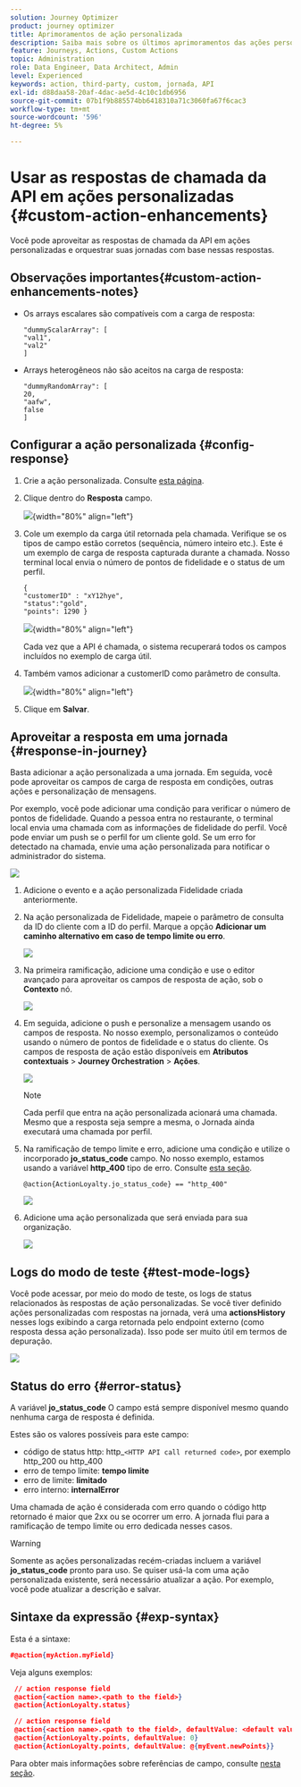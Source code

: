 ```yaml
---
solution: Journey Optimizer
product: journey optimizer
title: Aprimoramentos de ação personalizada
description: Saiba mais sobre os últimos aprimoramentos das ações personalizadas
feature: Journeys, Actions, Custom Actions
topic: Administration
role: Data Engineer, Data Architect, Admin
level: Experienced
keywords: action, third-party, custom, jornada, API
exl-id: d88daa58-20af-4dac-ae5d-4c10c1db6956
source-git-commit: 07b1f9b885574bb6418310a71c3060fa67f6cac3
workflow-type: tm+mt
source-wordcount: '596'
ht-degree: 5%

---
```


# Usar as respostas de chamada da API em ações personalizadas {#custom-action-enhancements}

Você pode aproveitar as respostas de chamada da API em ações personalizadas e orquestrar suas jornadas com base nessas respostas.

<!--
You can now leverage API call responses in custom actions and orchestrate your journeys based on these responses.

This capability was previously only available when using data sources. You can now use it with custom actions. 
-->

## Observações importantes{#custom-action-enhancements-notes}

<!--
* Custom actions should only be used with private or internal endpoints, and used with an appropriate capping or throttling limit. See [this page](../configuration/external-systems.md). 
-->

* Os arrays escalares são compatíveis com a carga de resposta:

  ```
  "dummyScalarArray": [
  "val1",
  "val2"
  ]
  ```

* Arrays heterogêneos não são aceitos na carga de resposta:

  ```
  "dummyRandomArray": [
  20,
  "aafw",
  false
  ]
  ```

<!--
## Best practices{#custom-action-enhancements-best-practices}

A capping limit of 5000 calls/s is defined for all custom actions. This limit has been set based on customers usage, to protect external endpoints targeted by custom actions. You need to take this into account in your audience-based journeys by defining an appropriate reading rate (5000 profiles/s when custom actions are used). If needed, you can override this setting by defining a greater capping or throttling limit through our Capping/Throttling APIs. See [this page](../configuration/external-systems.md).

You should not target public endpoints with custom actions for various reasons:

* Without proper capping or throttling, there is a risk of sending too many calls to a public endpoint that may not support such volume.
* Profile data can be sent through custom actions, so targeting a public endpoint could lead to inadvertently sharing personal information externally.
* You have no control on the data being returned by public endpoints. If an endpoint changes its API or starts sending incorrect information, those will be made available in communications sent, with potential negative impacts.
-->

<!--
## Define the custom action {#define-custom-action}

When defining the custom action, two enhancements have been made available: the addition of the GET method and the new payload response field. The other options and parameters are unchanged. See [this page](../action/about-custom-action-configuration.md).

### Endpoint configuration {#endpoint-configuration}

The **URL configuration** section has been renamed **Endpoint configuration**.

In the **Method** drop-down, you can now select **GET**.

![](assets/action-response1.png){width="70%" align="left"}

### Payloads {#payloads-new}

The **Action parameters** section has been renamed **Payloads**. Two fields are available:

* The **Request** field: this field is only available for POST and PUT calling methods.
* The **Response** field: this is the new capability. This field as available for all calling methods.

>[!NOTE]
> 
>Both these fields are optional.

![](assets/action-response2.png){width="70%" align="left"}
-->

## Configurar a ação personalizada {#config-response}

1. Crie a ação personalizada. Consulte [esta página](../action/about-custom-action-configuration.md).

1. Clique dentro do **Resposta** campo.

   ![](assets/action-response2.png){width="80%" align="left"}

1. Cole um exemplo da carga útil retornada pela chamada. Verifique se os tipos de campo estão corretos (sequência, número inteiro etc.). Este é um exemplo de carga de resposta capturada durante a chamada. Nosso terminal local envia o número de pontos de fidelidade e o status de um perfil.

   ```
   {
   "customerID" : "xY12hye",    
   "status":"gold",
   "points": 1290 }
   ```

   ![](assets/action-response4.png){width="80%" align="left"}

   Cada vez que a API é chamada, o sistema recuperará todos os campos incluídos no exemplo de carga útil.

1. Também vamos adicionar a customerID como parâmetro de consulta.

   ![](assets/action-response9.png){width="80%" align="left"}

1. Clique em **Salvar**.

## Aproveitar a resposta em uma jornada {#response-in-journey}

Basta adicionar a ação personalizada a uma jornada. Em seguida, você pode aproveitar os campos de carga de resposta em condições, outras ações e personalização de mensagens.

Por exemplo, você pode adicionar uma condição para verificar o número de pontos de fidelidade. Quando a pessoa entra no restaurante, o terminal local envia uma chamada com as informações de fidelidade do perfil. Você pode enviar um push se o perfil for um cliente gold. Se um erro for detectado na chamada, envie uma ação personalizada para notificar o administrador do sistema.

![](assets/action-response5.png)

1. Adicione o evento e a ação personalizada Fidelidade criada anteriormente.

1. Na ação personalizada de Fidelidade, mapeie o parâmetro de consulta da ID do cliente com a ID do perfil. Marque a opção **Adicionar um caminho alternativo em caso de tempo limite ou erro**.

   ![](assets/action-response10.png)

1. Na primeira ramificação, adicione uma condição e use o editor avançado para aproveitar os campos de resposta de ação, sob o **Contexto** nó.

   ![](assets/action-response6.png)

1. Em seguida, adicione o push e personalize a mensagem usando os campos de resposta. No nosso exemplo, personalizamos o conteúdo usando o número de pontos de fidelidade e o status do cliente. Os campos de resposta de ação estão disponíveis em **Atributos contextuais** > **Journey Orchestration** > **Ações**.

   ![](assets/action-response8.png)

   >[!NOTE]
   >
   >Cada perfil que entra na ação personalizada acionará uma chamada. Mesmo que a resposta seja sempre a mesma, o Jornada ainda executará uma chamada por perfil.

1. Na ramificação de tempo limite e erro, adicione uma condição e utilize o incorporado **jo_status_code** campo. No nosso exemplo, estamos usando a variável
   **http_400** tipo de erro. Consulte [esta seção](#error-status).

   ```
   @action{ActionLoyalty.jo_status_code} == "http_400"
   ```

   ![](assets/action-response7.png)

1. Adicione uma ação personalizada que será enviada para sua organização.

   ![](assets/action-response11.png)

## Logs do modo de teste {#test-mode-logs}

Você pode acessar, por meio do modo de teste, os logs de status relacionados às respostas de ação personalizadas. Se você tiver definido ações personalizadas com respostas na jornada, verá uma **actionsHistory** nesses logs exibindo a carga retornada pelo endpoint externo (como resposta dessa ação personalizada). Isso pode ser muito útil em termos de depuração.

![](assets/action-response12.png)

## Status do erro {#error-status}

A variável **jo_status_code** O campo está sempre disponível mesmo quando nenhuma carga de resposta é definida.

Estes são os valores possíveis para este campo:

* código de status http: http_`<HTTP API call returned code>`, por exemplo http_200 ou http_400
* erro de tempo limite: **tempo limite**
* erro de limite: **limitado**
* erro interno: **internalError**

Uma chamada de ação é considerada com erro quando o código http retornado é maior que 2xx ou se ocorrer um erro. A jornada flui para a ramificação de tempo limite ou erro dedicada nesses casos.

>[!WARNING]
>
>Somente as ações personalizadas recém-criadas incluem a variável **jo_status_code** pronto para uso. Se quiser usá-la com uma ação personalizada existente, será necessário atualizar a ação. Por exemplo, você pode atualizar a descrição e salvar.

## Sintaxe da expressão {#exp-syntax}

Esta é a sintaxe:

```json
#@action{myAction.myField} 
```

Veja alguns exemplos:

```json
 // action response field
 @action{<action name>.<path to the field>}
 @action{ActionLoyalty.status}
```

```json
 // action response field
 @action{<action name>.<path to the field>, defaultValue: <default value expression>}
 @action{ActionLoyalty.points, defaultValue: 0}
 @action{ActionLoyalty.points, defaultValue: @{myEvent.newPoints}}
```

Para obter mais informações sobre referências de campo, consulte [nesta seção](../building-journeys/expression/field-references.md).
